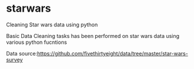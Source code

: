 # starwars
Cleaning Star wars data using python

Basic Data Cleaning tasks has been performed on star wars data using various python fucntions

Data source:https://github.com/fivethirtyeight/data/tree/master/star-wars-survey
